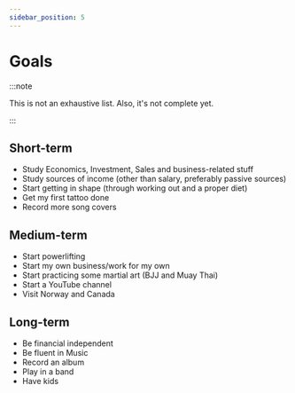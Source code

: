 ```yaml
---
sidebar_position: 5
---
```


# Goals

:::note

This is not an exhaustive list. Also, it's not complete yet.

:::

## Short-term

- Study Economics, Investment, Sales and business-related stuff
- Study sources of income (other than salary, preferably passive sources)
- Start getting in shape (through working out and a proper diet)
- Get my first tattoo done
- Record more song covers

## Medium-term

- Start powerlifting
- Start my own business/work for my own
- Start practicing some martial art (BJJ and Muay Thai)
- Start a YouTube channel
- Visit Norway and Canada

## Long-term

- Be financial independent
- Be fluent in Music
- Record an album
- Play in a band
- Have kids
